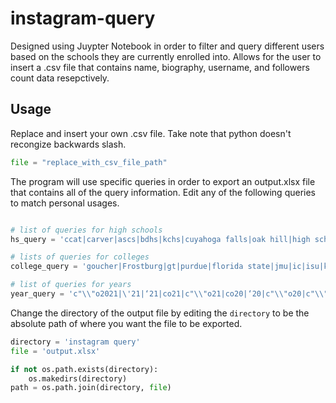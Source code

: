 # instagram-query
Designed using Juypter Notebook in order to filter and query different users based on the schools they are currently enrolled into. Allows for the user to insert a .csv file that contains name, biography, username, and followers count data resepctively. 

## Usage
Replace and insert your own .csv file. Take note that python doesn't recongize backwards slash. 
```python
file = "replace_with_csv_file_path"
```

The program will use specific queries in order to export an output.xlsx file that contains all of the query information. Edit any of the following queries to match personal usages. 

```python

# list of queries for high schools 
hs_query = 'ccat|carver|ascs|bdhs|kchs|cuyahoga falls|oak hill|high school|highschool|mshs|ajhs|battle mountain|avhs|eleanor roosevelt high'

# lists of queries for colleges 
college_query = 'goucher|Frostburg|gt|purdue|florida state|jmu|ic|isu|ksu|lmu|mcla|2021🎓|niu|occ|rwu|uchicago|U of C|virginia tech|xavier|yale|rit'

# list of queries for years
year_query = 'c"\\"o2021|\'21|‘21|co21|c"\\"o21|co20|‘20|c"\\"o20|c"\\"o2019|‘19||c"\\"o19|c"\\"o2018|‘18|\'18|c"\\"o2017|\'17|‘17|co17'
```

Change the directory of the output file by editing the `directory` to be the absolute path of where you want the file to be exported. 

```python
directory = 'instagram query'
file = 'output.xlsx'

if not os.path.exists(directory): 
    os.makedirs(directory)
path = os.path.join(directory, file)
```
